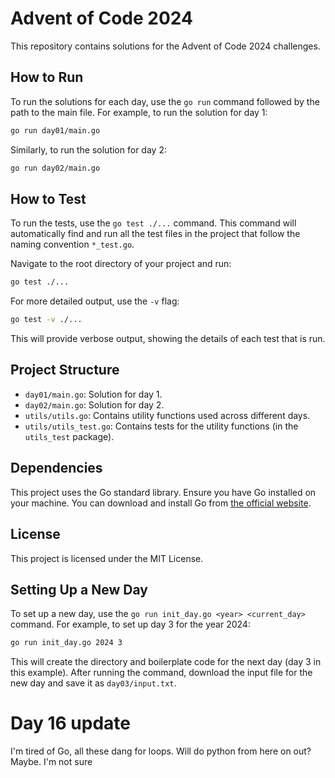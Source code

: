 # Advent of Code 2024

This repository contains solutions for the Advent of Code 2024 challenges.

## How to Run

To run the solutions for each day, use the `go run` command followed by the path to the main file. For example, to run the solution for day 1:

```sh
go run day01/main.go
```

Similarly, to run the solution for day 2:

```sh
go run day02/main.go
```

## How to Test

To run the tests, use the `go test ./...` command. This command will automatically find and run all the test files in the project that follow the naming convention `*_test.go`.

Navigate to the root directory of your project and run:

```sh
go test ./...
```

For more detailed output, use the `-v` flag:

```sh
go test -v ./...
```

This will provide verbose output, showing the details of each test that is run.

## Project Structure

- `day01/main.go`: Solution for day 1.
- `day02/main.go`: Solution for day 2.
- `utils/utils.go`: Contains utility functions used across different days.
- `utils/utils_test.go`: Contains tests for the utility functions (in the `utils_test` package).

## Dependencies

This project uses the Go standard library. Ensure you have Go installed on your machine. You can download and install Go from [the official website](https://golang.org/dl/).

## License

This project is licensed under the MIT License.

## Setting Up a New Day

To set up a new day, use the `go run init_day.go <year> <current_day>` command. For example, to set up day 3 for the year 2024:
```sh
go run init_day.go 2024 3
```
This will create the directory and boilerplate code for the next day (day 3 in this example). After running the command, download the input file for the new day and save it as `day03/input.txt`.

# Day 16 update
I'm tired of Go, all these dang for loops. Will do python from here on out? Maybe. I'm not sure